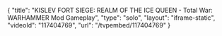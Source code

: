 {
    "title": "KISLEV FORT SIEGE: REALM OF THE ICE QUEEN - Total War: WARHAMMER Mod Gameplay",
    "type": "solo",
    "layout": "iframe-static",
    "videoId": "117404769",
    "url": "\/tvpembed\/117404769"
}